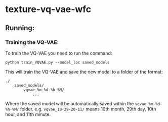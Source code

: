 # texture-vq-vae-wfc

## Running:
### Training the VQ-VAE:
To train the VQ-VAE you need to run the command:
```
python train_VQVAE.py --model_loc saved_models
```
This will train the VQ-VAE and save the new model to a folder of the format:
```
./
    saved_models/
        vqvae_%m-%d-%h-%M/
            ...
```
Where the saved model will be automatically saved within the `vqvae_%m-%d-%h-%M/` folder. e.g. `vqvae_10-29-20-11/` means 10th month, 29th day, 10th hour, and 11th minute.
